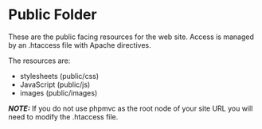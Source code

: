 # Public Folder

These are the public facing resources for the web site. Access is managed by an .htaccess file with Apache directives.

The resources are:
* stylesheets (public/css)
* JavaScript (public/js)
* images (public/images)

***NOTE:*** If you do not use phpmvc as the root node of your site URL you will need to modify the .htaccess file.
